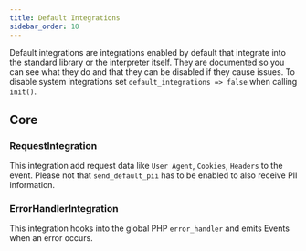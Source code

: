 ```yaml
---
title: Default Integrations
sidebar_order: 10
---
```


Default integrations are integrations enabled by default that integrate into the
standard library or the interpreter itself. They are documented so you can see
what they do and that they can be disabled if they cause issues. To disable
system integrations set `default_integrations => false` when calling `init()`.

## Core

### RequestIntegration

This integration add request data like `User Agent`, `Cookies`, `Headers` to the event.
Please not that `send_default_pii` has to be enabled to also receive PII information.

### ErrorHandlerIntegration

This integration hooks into the global PHP `error_handler` and emits Events when an error occurs.
